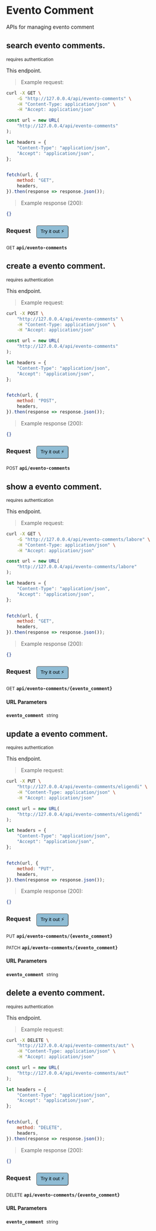 # Evento Comment

APIs for managing  evento comment

## search evento comments.

<small class="badge badge-darkred">requires authentication</small>

This endpoint.

> Example request:

```bash
curl -X GET \
    -G "http://127.0.0.4/api/evento-comments" \
    -H "Content-Type: application/json" \
    -H "Accept: application/json"
```

```javascript
const url = new URL(
    "http://127.0.0.4/api/evento-comments"
);

let headers = {
    "Content-Type": "application/json",
    "Accept": "application/json",
};


fetch(url, {
    method: "GET",
    headers,
}).then(response => response.json());
```


> Example response (200):

```json
{}
```
<div id="execution-results-GETapi-evento-comments" hidden>
    <blockquote>Received response<span id="execution-response-status-GETapi-evento-comments"></span>:</blockquote>
    <pre class="json"><code id="execution-response-content-GETapi-evento-comments"></code></pre>
</div>
<div id="execution-error-GETapi-evento-comments" hidden>
    <blockquote>Request failed with error:</blockquote>
    <pre><code id="execution-error-message-GETapi-evento-comments"></code></pre>
</div>
<form id="form-GETapi-evento-comments" data-method="GET" data-path="api/evento-comments" data-authed="1" data-hasfiles="0" data-headers='{"Content-Type":"application\/json","Accept":"application\/json"}' onsubmit="event.preventDefault(); executeTryOut('GETapi-evento-comments', this);">
<h3>
    Request&nbsp;&nbsp;&nbsp;
        <button type="button" style="background-color: #8fbcd4; padding: 5px 10px; border-radius: 5px; border-width: thin;" id="btn-tryout-GETapi-evento-comments" onclick="tryItOut('GETapi-evento-comments');">Try it out ⚡</button>
    <button type="button" style="background-color: #c97a7e; padding: 5px 10px; border-radius: 5px; border-width: thin;" id="btn-canceltryout-GETapi-evento-comments" onclick="cancelTryOut('GETapi-evento-comments');" hidden>Cancel</button>&nbsp;&nbsp;
    <button type="submit" style="background-color: #6ac174; padding: 5px 10px; border-radius: 5px; border-width: thin;" id="btn-executetryout-GETapi-evento-comments" hidden>Send Request 💥</button>
    </h3>
<p>
<small class="badge badge-green">GET</small>
 <b><code>api/evento-comments</code></b>
</p>
<p>
<label id="auth-GETapi-evento-comments" hidden>Authorization header: <b><code>Bearer </code></b><input type="text" name="Authorization" data-prefix="Bearer " data-endpoint="GETapi-evento-comments" data-component="header"></label>
</p>
</form>


## create a evento comment.

<small class="badge badge-darkred">requires authentication</small>

This endpoint.

> Example request:

```bash
curl -X POST \
    "http://127.0.0.4/api/evento-comments" \
    -H "Content-Type: application/json" \
    -H "Accept: application/json"
```

```javascript
const url = new URL(
    "http://127.0.0.4/api/evento-comments"
);

let headers = {
    "Content-Type": "application/json",
    "Accept": "application/json",
};


fetch(url, {
    method: "POST",
    headers,
}).then(response => response.json());
```


> Example response (200):

```json
{}
```
<div id="execution-results-POSTapi-evento-comments" hidden>
    <blockquote>Received response<span id="execution-response-status-POSTapi-evento-comments"></span>:</blockquote>
    <pre class="json"><code id="execution-response-content-POSTapi-evento-comments"></code></pre>
</div>
<div id="execution-error-POSTapi-evento-comments" hidden>
    <blockquote>Request failed with error:</blockquote>
    <pre><code id="execution-error-message-POSTapi-evento-comments"></code></pre>
</div>
<form id="form-POSTapi-evento-comments" data-method="POST" data-path="api/evento-comments" data-authed="1" data-hasfiles="0" data-headers='{"Content-Type":"application\/json","Accept":"application\/json"}' onsubmit="event.preventDefault(); executeTryOut('POSTapi-evento-comments', this);">
<h3>
    Request&nbsp;&nbsp;&nbsp;
        <button type="button" style="background-color: #8fbcd4; padding: 5px 10px; border-radius: 5px; border-width: thin;" id="btn-tryout-POSTapi-evento-comments" onclick="tryItOut('POSTapi-evento-comments');">Try it out ⚡</button>
    <button type="button" style="background-color: #c97a7e; padding: 5px 10px; border-radius: 5px; border-width: thin;" id="btn-canceltryout-POSTapi-evento-comments" onclick="cancelTryOut('POSTapi-evento-comments');" hidden>Cancel</button>&nbsp;&nbsp;
    <button type="submit" style="background-color: #6ac174; padding: 5px 10px; border-radius: 5px; border-width: thin;" id="btn-executetryout-POSTapi-evento-comments" hidden>Send Request 💥</button>
    </h3>
<p>
<small class="badge badge-black">POST</small>
 <b><code>api/evento-comments</code></b>
</p>
<p>
<label id="auth-POSTapi-evento-comments" hidden>Authorization header: <b><code>Bearer </code></b><input type="text" name="Authorization" data-prefix="Bearer " data-endpoint="POSTapi-evento-comments" data-component="header"></label>
</p>
</form>


## show a evento comment.

<small class="badge badge-darkred">requires authentication</small>

This endpoint.

> Example request:

```bash
curl -X GET \
    -G "http://127.0.0.4/api/evento-comments/labore" \
    -H "Content-Type: application/json" \
    -H "Accept: application/json"
```

```javascript
const url = new URL(
    "http://127.0.0.4/api/evento-comments/labore"
);

let headers = {
    "Content-Type": "application/json",
    "Accept": "application/json",
};


fetch(url, {
    method: "GET",
    headers,
}).then(response => response.json());
```


> Example response (200):

```json
{}
```
<div id="execution-results-GETapi-evento-comments--evento_comment-" hidden>
    <blockquote>Received response<span id="execution-response-status-GETapi-evento-comments--evento_comment-"></span>:</blockquote>
    <pre class="json"><code id="execution-response-content-GETapi-evento-comments--evento_comment-"></code></pre>
</div>
<div id="execution-error-GETapi-evento-comments--evento_comment-" hidden>
    <blockquote>Request failed with error:</blockquote>
    <pre><code id="execution-error-message-GETapi-evento-comments--evento_comment-"></code></pre>
</div>
<form id="form-GETapi-evento-comments--evento_comment-" data-method="GET" data-path="api/evento-comments/{evento_comment}" data-authed="1" data-hasfiles="0" data-headers='{"Content-Type":"application\/json","Accept":"application\/json"}' onsubmit="event.preventDefault(); executeTryOut('GETapi-evento-comments--evento_comment-', this);">
<h3>
    Request&nbsp;&nbsp;&nbsp;
        <button type="button" style="background-color: #8fbcd4; padding: 5px 10px; border-radius: 5px; border-width: thin;" id="btn-tryout-GETapi-evento-comments--evento_comment-" onclick="tryItOut('GETapi-evento-comments--evento_comment-');">Try it out ⚡</button>
    <button type="button" style="background-color: #c97a7e; padding: 5px 10px; border-radius: 5px; border-width: thin;" id="btn-canceltryout-GETapi-evento-comments--evento_comment-" onclick="cancelTryOut('GETapi-evento-comments--evento_comment-');" hidden>Cancel</button>&nbsp;&nbsp;
    <button type="submit" style="background-color: #6ac174; padding: 5px 10px; border-radius: 5px; border-width: thin;" id="btn-executetryout-GETapi-evento-comments--evento_comment-" hidden>Send Request 💥</button>
    </h3>
<p>
<small class="badge badge-green">GET</small>
 <b><code>api/evento-comments/{evento_comment}</code></b>
</p>
<p>
<label id="auth-GETapi-evento-comments--evento_comment-" hidden>Authorization header: <b><code>Bearer </code></b><input type="text" name="Authorization" data-prefix="Bearer " data-endpoint="GETapi-evento-comments--evento_comment-" data-component="header"></label>
</p>
<h4 class="fancy-heading-panel"><b>URL Parameters</b></h4>
<p>
<b><code>evento_comment</code></b>&nbsp;&nbsp;<small>string</small>  &nbsp;
<input type="text" name="evento_comment" data-endpoint="GETapi-evento-comments--evento_comment-" data-component="url" required  hidden>
<br>
</p>
</form>


## update a evento comment.

<small class="badge badge-darkred">requires authentication</small>

This endpoint.

> Example request:

```bash
curl -X PUT \
    "http://127.0.0.4/api/evento-comments/eligendi" \
    -H "Content-Type: application/json" \
    -H "Accept: application/json"
```

```javascript
const url = new URL(
    "http://127.0.0.4/api/evento-comments/eligendi"
);

let headers = {
    "Content-Type": "application/json",
    "Accept": "application/json",
};


fetch(url, {
    method: "PUT",
    headers,
}).then(response => response.json());
```


> Example response (200):

```json
{}
```
<div id="execution-results-PUTapi-evento-comments--evento_comment-" hidden>
    <blockquote>Received response<span id="execution-response-status-PUTapi-evento-comments--evento_comment-"></span>:</blockquote>
    <pre class="json"><code id="execution-response-content-PUTapi-evento-comments--evento_comment-"></code></pre>
</div>
<div id="execution-error-PUTapi-evento-comments--evento_comment-" hidden>
    <blockquote>Request failed with error:</blockquote>
    <pre><code id="execution-error-message-PUTapi-evento-comments--evento_comment-"></code></pre>
</div>
<form id="form-PUTapi-evento-comments--evento_comment-" data-method="PUT" data-path="api/evento-comments/{evento_comment}" data-authed="1" data-hasfiles="0" data-headers='{"Content-Type":"application\/json","Accept":"application\/json"}' onsubmit="event.preventDefault(); executeTryOut('PUTapi-evento-comments--evento_comment-', this);">
<h3>
    Request&nbsp;&nbsp;&nbsp;
        <button type="button" style="background-color: #8fbcd4; padding: 5px 10px; border-radius: 5px; border-width: thin;" id="btn-tryout-PUTapi-evento-comments--evento_comment-" onclick="tryItOut('PUTapi-evento-comments--evento_comment-');">Try it out ⚡</button>
    <button type="button" style="background-color: #c97a7e; padding: 5px 10px; border-radius: 5px; border-width: thin;" id="btn-canceltryout-PUTapi-evento-comments--evento_comment-" onclick="cancelTryOut('PUTapi-evento-comments--evento_comment-');" hidden>Cancel</button>&nbsp;&nbsp;
    <button type="submit" style="background-color: #6ac174; padding: 5px 10px; border-radius: 5px; border-width: thin;" id="btn-executetryout-PUTapi-evento-comments--evento_comment-" hidden>Send Request 💥</button>
    </h3>
<p>
<small class="badge badge-darkblue">PUT</small>
 <b><code>api/evento-comments/{evento_comment}</code></b>
</p>
<p>
<small class="badge badge-purple">PATCH</small>
 <b><code>api/evento-comments/{evento_comment}</code></b>
</p>
<p>
<label id="auth-PUTapi-evento-comments--evento_comment-" hidden>Authorization header: <b><code>Bearer </code></b><input type="text" name="Authorization" data-prefix="Bearer " data-endpoint="PUTapi-evento-comments--evento_comment-" data-component="header"></label>
</p>
<h4 class="fancy-heading-panel"><b>URL Parameters</b></h4>
<p>
<b><code>evento_comment</code></b>&nbsp;&nbsp;<small>string</small>  &nbsp;
<input type="text" name="evento_comment" data-endpoint="PUTapi-evento-comments--evento_comment-" data-component="url" required  hidden>
<br>
</p>
</form>


## delete a evento comment.

<small class="badge badge-darkred">requires authentication</small>

This endpoint.

> Example request:

```bash
curl -X DELETE \
    "http://127.0.0.4/api/evento-comments/aut" \
    -H "Content-Type: application/json" \
    -H "Accept: application/json"
```

```javascript
const url = new URL(
    "http://127.0.0.4/api/evento-comments/aut"
);

let headers = {
    "Content-Type": "application/json",
    "Accept": "application/json",
};


fetch(url, {
    method: "DELETE",
    headers,
}).then(response => response.json());
```


> Example response (200):

```json
{}
```
<div id="execution-results-DELETEapi-evento-comments--evento_comment-" hidden>
    <blockquote>Received response<span id="execution-response-status-DELETEapi-evento-comments--evento_comment-"></span>:</blockquote>
    <pre class="json"><code id="execution-response-content-DELETEapi-evento-comments--evento_comment-"></code></pre>
</div>
<div id="execution-error-DELETEapi-evento-comments--evento_comment-" hidden>
    <blockquote>Request failed with error:</blockquote>
    <pre><code id="execution-error-message-DELETEapi-evento-comments--evento_comment-"></code></pre>
</div>
<form id="form-DELETEapi-evento-comments--evento_comment-" data-method="DELETE" data-path="api/evento-comments/{evento_comment}" data-authed="1" data-hasfiles="0" data-headers='{"Content-Type":"application\/json","Accept":"application\/json"}' onsubmit="event.preventDefault(); executeTryOut('DELETEapi-evento-comments--evento_comment-', this);">
<h3>
    Request&nbsp;&nbsp;&nbsp;
        <button type="button" style="background-color: #8fbcd4; padding: 5px 10px; border-radius: 5px; border-width: thin;" id="btn-tryout-DELETEapi-evento-comments--evento_comment-" onclick="tryItOut('DELETEapi-evento-comments--evento_comment-');">Try it out ⚡</button>
    <button type="button" style="background-color: #c97a7e; padding: 5px 10px; border-radius: 5px; border-width: thin;" id="btn-canceltryout-DELETEapi-evento-comments--evento_comment-" onclick="cancelTryOut('DELETEapi-evento-comments--evento_comment-');" hidden>Cancel</button>&nbsp;&nbsp;
    <button type="submit" style="background-color: #6ac174; padding: 5px 10px; border-radius: 5px; border-width: thin;" id="btn-executetryout-DELETEapi-evento-comments--evento_comment-" hidden>Send Request 💥</button>
    </h3>
<p>
<small class="badge badge-red">DELETE</small>
 <b><code>api/evento-comments/{evento_comment}</code></b>
</p>
<p>
<label id="auth-DELETEapi-evento-comments--evento_comment-" hidden>Authorization header: <b><code>Bearer </code></b><input type="text" name="Authorization" data-prefix="Bearer " data-endpoint="DELETEapi-evento-comments--evento_comment-" data-component="header"></label>
</p>
<h4 class="fancy-heading-panel"><b>URL Parameters</b></h4>
<p>
<b><code>evento_comment</code></b>&nbsp;&nbsp;<small>string</small>  &nbsp;
<input type="text" name="evento_comment" data-endpoint="DELETEapi-evento-comments--evento_comment-" data-component="url" required  hidden>
<br>
</p>
</form>



